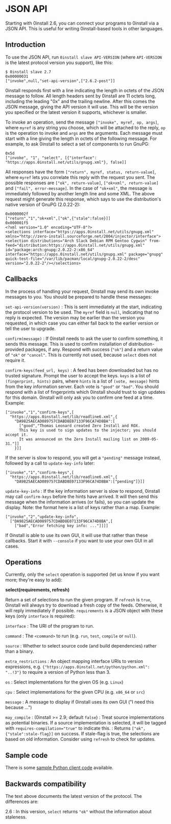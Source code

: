 # JSON API

Starting with 0install 2.6, you can connect your programs to 0install via a JSON API. This is useful for writing 0install-based tools in other languages.

## Introduction

To use the JSON API, run `0install slave API-VERSION` (where `API-VERSION` is the latest protocol version you support), like this:

```shell
$ 0install slave 2.7
0x00000031
["invoke",null,"set-api-version",["2.6.2-post"]]
```

0install responds first with a line indicating the length in octets of the JSON message to follow. All length headers sent by 0install are 11 octets long, including the leading "0x" and the trailing newline. After this comes the JSON message, giving the API version it will use. This will be the version you specified or the latest version it supports, whichever is smaller.

To invoke an operation, send the message `["invoke", myref, op, args]`, where `myref` is any string you choose, which will be attached to the reply, `op` is the operation to invoke and `args` are the arguments. Each message must start with a line giving the length in octets of the following message. For example, to ask 0install to select a set of components to run GnuPG:

```plain
0x5d
["invoke", "1", "select", [{"interface": "https://apps.0install.net/utils/gnupg.xml"}, false]]
```

All responses have the form `["return", myref, status, return-value]`, where `myref` lets you correlate this reply with the request you sent. The possible responses are `["ok", return-value]`, `["ok+xml", return-value]` and `["fail", error-message]`. In the case of `"ok+xml"`, the message is immediately followed by another length line and some XML. The above request might generate this response, which says to use the distribution's native version of GnuPG (2.0.22-2):

```plain
0x0000002f
["return","1","ok+xml",["ok",{"stale":false}]]
0x000001f5
<?xml version="1.0" encoding="UTF-8"?>
<selections interface="https://apps.0install.net/utils/gnupg.xml" xmlns="http://zero-install.sourceforge.net/2004/injector/interface"><selection distributions="Arch Slack Debian RPM Gentoo Cygwin" from-feed="distribution:https://apps.0install.net/utils/gnupg.xml" id="package:arch:gnupg:2.0.22-2:x86_64" interface="https://apps.0install.net/utils/gnupg.xml" package="gnupg" quick-test-file="/var/lib/pacman/local/gnupg-2.0.22-2/desc" version="2.0.22-2"/></selections>
```

## Callbacks

In the process of handling your request, 0install may send its own invoke messages to you. You should be prepared to handle these messages:

`set-api-version(version)`
: This is sent immediately at the start, indicating the protocol version to be used. The `myref` field is `null`, indicating that no reply is expected. The version may be earlier than the version you requested, in which case you can either fall back to the earlier version or tell the user to upgrade.

`confirm(message)`
: If 0install needs to ask the user to confirm something, it sends this message. This is used to confirm installation of distribution-provided packages, if any. Respond with success (`"ok"`) and a return value of `"ok"` or `"cancel"`. This is currently not used, because `select` does not require it.

`confirm-keys(feed_url, keys)`
: A feed has been downloaded but has no trusted signature. Prompt the user to accept the keys. `keys` is a list of `(fingerprint, hints)` pairs, where `hints` is a list of `(vote, message)` hints from the key information server. Each vote is `"good"` or `"bad"`. You should respond with a list of fingerprints which 0install should trust to sign updates for this domain. 0install will only ask you to confirm one feed at a time. Example:

```plain
["invoke","1","confirm-keys",[
  "https://apps.0install.net/lib/readline6.xml",{
    "DA9825AECAD089757CDABD8E07133F96CA74D8BA":[
      ["good","Thomas Leonard created Zero Install and ROX.
      This key is used to sign updates to the injector; you should accept it.
      It was announced on the Zero Install mailing list on 2009-05-31."]]
    }]]
```

If the server is slow to respond, you will get a `"pending"` message instead, followed by a call to `update-key-info` later:

```plain
["invoke","1","confirm-keys",[
  "https://apps.0install.net/lib/readline6.xml",{
    "DA9825AECAD089757CDABD8E07133F96CA74D8BA":["pending"]}]]
```

`update-key-info`
: If the key information server is slow to respond, 0install may call `confirm-keys` before the hints have arrived. It will then send this message when the information arrives (or fails), so you can update the display. Note: the format here is a list of keys rather than a map. Example:

```plain
["invoke","2","update-key-info",
  ["DA9825AECAD089757CDABD8E07133F96CA74D8BA",[
    ["bad","Error fetching key info: ..."]]]]
```

If 0install is able to use its own GUI, it will use that rather than these callbacks. Start it with `--console` if you want to use your own GUI in all cases.

## Operations

Currently, only the `select` operation is supported (let us know if you want more; they're easy to add):

**select(requirements, refresh)**

Return a set of selections to run the given program. If `refresh` is `true`, 0install will always try to download a fresh copy of the feeds. Otherwise, it will reply immediately if possible. `requirements` is a JSON object with these keys (only `interface` is required):

`interface`
: The URI of the program to run.

`command`
: The `<command>` to run (e.g. `run`, `test`, `compile` or `null`).

`source`
: Whether to select source code (and build dependencies) rather than a binary.

`extra_restrictions`
: An object mapping interface URIs to version expressions, e.g. `{"https://apps.0install.net/python/python.xml": "..!3"}` to require a version of Python less than 3.

`os`
: Select implementations for the given OS (e.g. `Linux`)

`cpu`
: Select implementations for the given CPU (e.g. `x86_64` or `src`)

`message`
: A message to display if 0install uses its own GUI ("I need this because ...")

`may_compile`
: (0install >= 2.9; default `false`)
: Treat source implementations as potential binaries. If a source implementation is selected, it will be tagged with `requires-compilation="true"` to indicate this.
: Returns `["ok",{"stale":stale-flag}]` on success. If stale-flag is true, the selections are based on old information. Consider using `refresh` to check for updates.

## Sample code

There is some [sample Python client code](https://github.com/0install/0install/blob/master/ocaml/sample_client.py) available.

## Backwards compatibility

The text above documents the latest version of the protocol. The differences are:

2.6
: In this version, `select` returns `"ok"` without the information about staleness.
